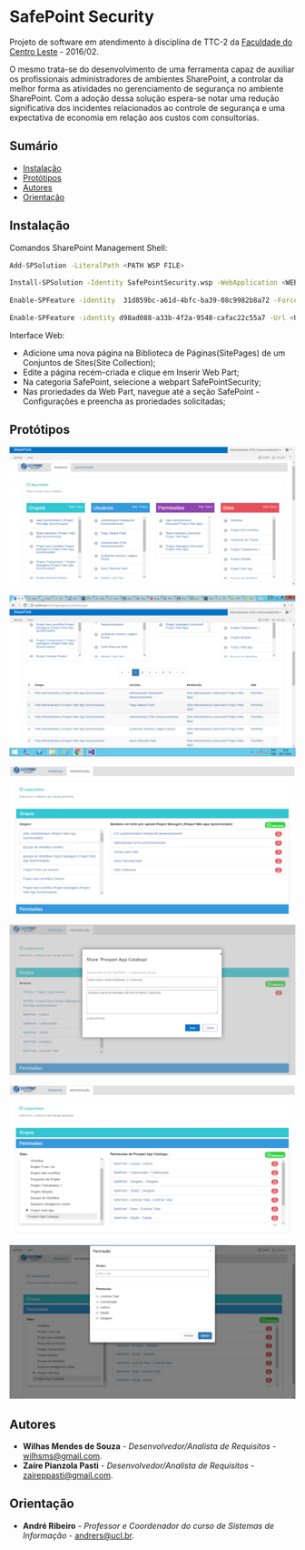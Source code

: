 # SafePoint Security

Projeto de software em atendimento à disciplina de TTC-2 da <a href="https://www.ucl.br/">Faculdade do Centro Leste</a> - 2016/02.

O mesmo trata-se do desenvolvimento de uma ferramenta capaz de auxiliar os profissionais administradores de ambientes SharePoint, a controlar da melhor forma as atividades no gerenciamento de segurança no ambiente SharePoint. Com a adoção dessa solução espera-se notar uma redução significativa dos incidentes relacionados ao controle de segurança e uma expectativa de economia em relação aos custos com consultorias.

## Sumário

* [Instalação](#instalacao)
* [Protótipos](#prototipos)
* [Autores](#autores)
* [Orientação](#orientacao)

## <a name="instalacao"></a> Instalação

Comandos SharePoint Management Shell:

```sh
Add-SPSolution -LiteralPath <PATH WSP FILE>
```
```sh
Install-SPSolution -Identity SafePointSecurity.wsp -WebApplication <WEBAPPLICATION NAME> -GACDeployment
```
```sh
Enable-SPFeature -identity  31d859bc-a61d-4bfc-ba39-08c9982b8a72 -Force
```
```sh
Enable-SPFeature -identity d98ad088-a33b-4f2a-9548-cafac22c55a7 -Url <URL SITECOLLECTION> -Force
```

Interface Web:
* Adicione uma nova página na Biblioteca de Páginas(SitePages) de um Conjuntos de Sites(Site Collection);
* Edite a página recém-criada e clique em Inserir Web Part;
* Na categoria SafePoint, selecione a webpart SafePointSecurity;
* Nas proriedades da Web Part, navegue até a seção SafePoint - Configurações e preencha as proriedades solicitadas;


## <a name="prototipos"></a> Protótipos

![](Documentation/Prototipos/Relatorio_Filtros.png)

![](Documentation/Prototipos/Relatorio_Resultado.png)

![](Documentation/Prototipos/Administracao_Grupos.png)

![](Documentation/Prototipos/Administracao_Grupos_AdicionarUsuario.png)

![](Documentation/Prototipos/Administracao_Permissoes.png)

![](Documentation/Prototipos/Administracao_Permissoes_AdicionarPermissao.png)

## <a name="autores"></a> Autores

* **Wilhas Mendes de Souza** - *Desenvolvedor/Analista de Requisitos* - <wilhsms@gmail.com>.
* **Zaíre Pianzola Pasti** - *Desenvolvedor/Analista de Requisitos* - <zaireppasti@gmail.com>.


## <a name="orientacao"></a> Orientação

* **André Ribeiro** - *Professor e Coordenador do curso de Sistemas de Informação* - <andrers@ucl.br>.
